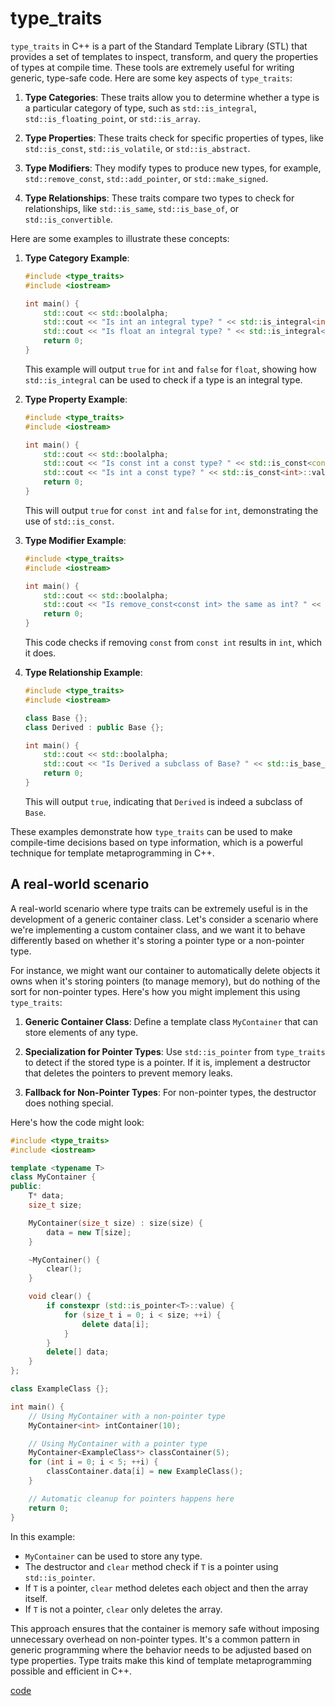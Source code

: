 # type_traits
`type_traits` in C++ is a part of the Standard Template Library (STL) that provides a set of templates to inspect, transform, and query the properties of types at compile time. These tools are extremely useful for writing generic, type-safe code. Here are some key aspects of `type_traits`:

1. **Type Categories**: These traits allow you to determine whether a type is a particular category of type, such as `std::is_integral`, `std::is_floating_point`, or `std::is_array`.

2. **Type Properties**: These traits check for specific properties of types, like `std::is_const`, `std::is_volatile`, or `std::is_abstract`.

3. **Type Modifiers**: They modify types to produce new types, for example, `std::remove_const`, `std::add_pointer`, or `std::make_signed`.

4. **Type Relationships**: These traits compare two types to check for relationships, like `std::is_same`, `std::is_base_of`, or `std::is_convertible`.

Here are some examples to illustrate these concepts:

1. **Type Category Example**:
   ```cpp
   #include <type_traits>
   #include <iostream>

   int main() {
       std::cout << std::boolalpha;
       std::cout << "Is int an integral type? " << std::is_integral<int>::value << std::endl;
       std::cout << "Is float an integral type? " << std::is_integral<float>::value << std::endl;
       return 0;
   }
   ```

   This example will output `true` for `int` and `false` for `float`, showing how `std::is_integral` can be used to check if a type is an integral type.

2. **Type Property Example**:
   ```cpp
   #include <type_traits>
   #include <iostream>

   int main() {
       std::cout << std::boolalpha;
       std::cout << "Is const int a const type? " << std::is_const<const int>::value << std::endl;
       std::cout << "Is int a const type? " << std::is_const<int>::value << std::endl;
       return 0;
   }
   ```

   This will output `true` for `const int` and `false` for `int`, demonstrating the use of `std::is_const`.

3. **Type Modifier Example**:
   ```cpp
   #include <type_traits>
   #include <iostream>

   int main() {
       std::cout << std::boolalpha;
       std::cout << "Is remove_const<const int> the same as int? " << std::is_same<std::remove_const<const int>::type, int>::value << std::endl;
       return 0;
   }
   ```

   This code checks if removing `const` from `const int` results in `int`, which it does.

4. **Type Relationship Example**:
   ```cpp
   #include <type_traits>
   #include <iostream>

   class Base {};
   class Derived : public Base {};

   int main() {
       std::cout << std::boolalpha;
       std::cout << "Is Derived a subclass of Base? " << std::is_base_of<Base, Derived>::value << std::endl;
       return 0;
   }
   ```

   This will output `true`, indicating that `Derived` is indeed a subclass of `Base`.

These examples demonstrate how `type_traits` can be used to make compile-time decisions based on type information, which is a powerful technique for template metaprogramming in C++.

## A real-world scenario
A real-world scenario where type traits can be extremely useful is in the development of a generic container class. Let's consider a scenario where we're implementing a custom container class, and we want it to behave differently based on whether it's storing a pointer type or a non-pointer type. 

For instance, we might want our container to automatically delete objects it owns when it's storing pointers (to manage memory), but do nothing of the sort for non-pointer types. Here's how you might implement this using `type_traits`:

1. **Generic Container Class**: Define a template class `MyContainer` that can store elements of any type.

2. **Specialization for Pointer Types**: Use `std::is_pointer` from `type_traits` to detect if the stored type is a pointer. If it is, implement a destructor that deletes the pointers to prevent memory leaks.

3. **Fallback for Non-Pointer Types**: For non-pointer types, the destructor does nothing special.

Here's how the code might look:

```cpp
#include <type_traits>
#include <iostream>

template <typename T>
class MyContainer {
public:
    T* data;
    size_t size;

    MyContainer(size_t size) : size(size) {
        data = new T[size];
    }

    ~MyContainer() {
        clear();
    }

    void clear() {
        if constexpr (std::is_pointer<T>::value) {
            for (size_t i = 0; i < size; ++i) {
                delete data[i];
            }
        }
        delete[] data;
    }
};

class ExampleClass {};

int main() {
    // Using MyContainer with a non-pointer type
    MyContainer<int> intContainer(10);

    // Using MyContainer with a pointer type
    MyContainer<ExampleClass*> classContainer(5);
    for (int i = 0; i < 5; ++i) {
        classContainer.data[i] = new ExampleClass();
    }

    // Automatic cleanup for pointers happens here
    return 0;
}
```

In this example:

- `MyContainer` can be used to store any type.
- The destructor and `clear` method check if `T` is a pointer using `std::is_pointer`.
- If `T` is a pointer, `clear` method deletes each object and then the array itself.
- If `T` is not a pointer, `clear` only deletes the array.

This approach ensures that the container is memory safe without imposing unnecessary overhead on non-pointer types. It's a common pattern in generic programming where the behavior needs to be adjusted based on type properties. Type traits make this kind of template metaprogramming possible and efficient in C++.

[code](../src/type_traits.cpp)
